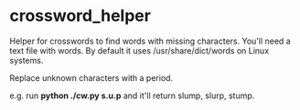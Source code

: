 # crossword_helper
Helper for crosswords to find words with missing characters. You'll need a text
file with words. By default it uses /usr/share/dict/words on Linux systems.

Replace unknown characters with a period.

e.g. run **python ./cw.py s.u.p** and it'll return slump, slurp, stump.
